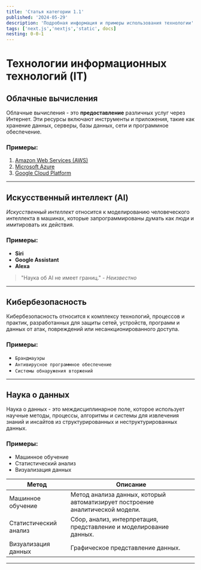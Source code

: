 ```yaml
---
title: 'Статья категории 1.1'
published: '2024-05-29'
description: 'Подробная информация и примеры использования технологии'
tags: ['next.js','nextjs','static', docs]
nesting: 0-0-1
---
```


# Технологии информационных технологий (IT)

## Облачные вычисления

Облачные вычисления - это **предоставление** различных услуг через Интернет. Эти ресурсы включают инструменты и приложения, такие как хранение данных, серверы, базы данных, сети и программное обеспечение.

### Примеры:
1. [Amazon Web Services (AWS)](https://aws.amazon.com/)
2. [Microsoft Azure](https://azure.microsoft.com/)
3. [Google Cloud Platform](https://cloud.google.com/)

---

## Искусственный интеллект (AI)

*Искусственный интеллект* относится к моделированию человеческого интеллекта в машинах, которые запрограммированы думать как люди и имитировать их действия.

### Примеры:
- **Siri**
- **Google Assistant**
- **Alexa**

> "Наука об AI не имеет границ." - _Неизвестно_

---

## Кибербезопасность

Кибербезопасность относится к комплексу технологий, процессов и практик, разработанных для защиты сетей, устройств, программ и данных от атак, повреждений или несанкционированного доступа.

### Примеры:
- `Брандмауэры`
- `Антивирусное программное обеспечение`
- `Системы обнаружения вторжений`

---

## Наука о данных

Наука о данных - это междисциплинарное поле, которое использует научные методы, процессы, алгоритмы и системы для извлечения знаний и инсайтов из структурированных и неструктурированных данных.

### Примеры:
- Машинное обучение
- Статистический анализ
- Визуализация данных

| Метод | Описание |
| --- | --- |
| Машинное обучение | Метод анализа данных, который автоматизирует построение аналитической модели. |
| Статистический анализ | Сбор, анализ, интерпретация, представление и моделирование данных. |
| Визуализация данных | Графическое представление данных. |

---
